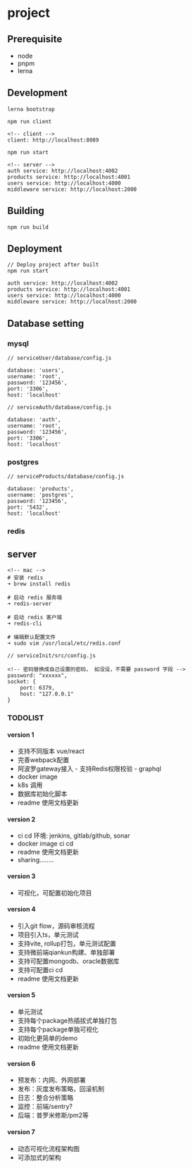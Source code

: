 # project

## Prerequisite

- node
- pnpm 
- lerna

## Development
```
lerna bootstrap

npm run client

<!-- client -->
client: http://localhost:8089

npm run start

<!-- server -->
auth service: http://localhost:4002
products service: http://localhost:4001
users service: http://localhost:4000
middleware service: http://localhost:2000

```

## Building
```
npm run build
```

## Deployment 
```
// Deploy project after built
npm run start

auth service: http://localhost:4002
products service: http://localhost:4001
users service: http://localhost:4000
middleware service: http://localhost:2000
```

## Database setting

### mysql
```
// serviceUser/database/config.js

database: 'users',
username: 'root',
password: '123456',
port: '3306',
host: 'localhost'
```

```
// serviceAuth/database/config.js

database: 'auth',
username: 'root',
password: '123456',
port: '3306',
host: 'localhost'
```

### postgres
```text
// serviceProducts/database/config.js

database: 'products',
username: 'postgres',
password: '123456',
port: '5432',
host: 'localhost'
```

### redis
## server
```
<!-- mac -->
# 安装 redis
➜ brew install redis

# 启动 redis 服务端
➜ redis-server

# 启动 redis 客户端
➜ redis-cli

# 编辑默认配置文件
➜ sudo vim /usr/local/etc/redis.conf
```

```
// serviceInit/src/config.js

<!-- 密码替换成自己设置的密码， 如没设，不需要 password 字段 -->
password: "xxxxxx",
socket: {
    port: 6379,
    host: "127.0.0.1"
}

```

### TODOLIST

#### version 1
- 支持不同版本 vue/react
- 完善webpack配置
- 阿波罗gateway接入 - 支持Redis权限校验 - graphql  
- docker image
- k8s 调用
- 数据库初始化脚本
- readme 使用文档更新

#### version 2
- ci cd 环境: jenkins, gitlab/github, sonar
- docker image ci cd
- readme 使用文档更新
- sharing........

#### version 3
- 可视化，可配置初始化项目

#### version 4
- 引入git flow，源码审核流程
- 项目引入ts，单元测试
- 支持vite, rollup打包，单元测试配置
- 支持微前端qiankun构建、单独部署
- 支持可配置mongodb、oracle数据库
- 支持可配置ci cd
- readme 使用文档更新

#### version 5
- 单元测试
- 支持每个package热插拔式单独打包
- 支持每个package单独可视化
- 初始化更简单的demo
- readme 使用文档更新

#### version 6
- 预发布：内网、外网部署
- 发布：灰度发布策略，回滚机制
- 日志：整合分析策略
- 监控：前端/sentry? 
- 后端：普罗米修斯/pm2等

#### version 7
- 动态可视化流程架构图
- 可添加式的架构


